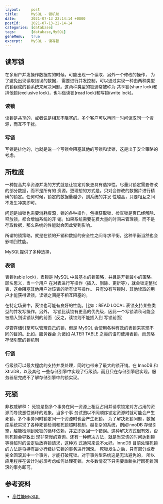 ```yaml
---
layout:     post
title:      MySQL - 锁机制
date:       2021-07-13 22:14:14 +0800
postId:     2021-07-13-22-14-14
categories: [database]
tags:       [database,MySQL]
geneMenu:   true
excerpt:    MySQL - 读写锁
---
```


## 读写锁
在多用户并发操作数据库的时候，可能出现一个读取、另外一个修改的操作， 为了避免出现读取错误的数据，
需要进行并发控制，可以通过实现一种由两种类型的锁组成的锁系统来解决问题。这两种类型的锁通常被称为
共享锁(share lock)和排他锁(exclusive lock)，也叫做读锁(read lock)和写锁(write lock)。

### 读锁 
读锁是共享的，或者说是相互不阻塞的。多个客户可以再同一时间读取同一个资源，而互不干扰。

### 写锁
写锁是排他的，也就是说一个写锁会阻塞其他的写锁和读锁，这是出于安全策略的考虑。

## 所粒度
一种提高共享资源并发的方式就是让锁定对象更具有选择性。尽量只锁定需要修改的部分数据，而不是所有的
资源。更理想的方式是，只对会修改的数据片进行精确的锁定。任何时候，锁定的数据量越少，则系统的并发
性越高，只要相互之间不发生冲突即可。

问题是加锁也需要消耗资源，锁的各种操作，包括获取锁、检查锁是否已经解除、释放锁，都会增加系统的开
销。如果系统需要花费大量的时间来管理锁，而不是存取数据，那么系统的性能就会因此受到影响。

所谓的锁策略，就是在锁的开销和数据的安全性之间寻求平衡，这种平衡当然也会影响到性能。

MySQL提供了多种选择，

### 表锁
表锁(table lock)，表锁是 MySQL 中最基本的锁策略，并且是开销最小的策略。顾名思义，当一个用户
在对表进行写操作（插入、删除、更新等），就会锁定整张表，这会阻塞其他用户对该表的所有读写操作。
只有没有写锁时，其他读取的用户才能获得读锁，读锁之间是不相互阻塞的。

在特定场景中，表锁也可能有良好的性能。比如：READ LOCAL 表锁支持某些类型的并发写操作。另外，
写锁比读锁有更高的优先级，因此一个写锁清秋可能会被插入到读锁队列的前面（反之，读锁则不能插入到
写锁前面）

尽管存储引擎可以管理自己的锁，但是 MySQL 会使用各种有效的表锁来实现不同的目的。比如，服务器会
为诸如 ALTER TABLE 之类的语句使用表锁，而忽略存储引擎的锁机制

### 行锁
行级锁可以最大程度的支持并发处理，同时也带来了最大的锁开销。在 InnoDB 和 XtraDB，以及其他
一些存储引擎中实现了行级锁，而且只在存储引擎层实现。服务器层完成不了解存储引擎中的锁实现。

## 死锁

非权威解释：
死锁是指多个事务在同一资源上相互占用并请求锁定对方占用的资源而导致恶性循环的现象。当多个事
务试图以不同顺序锁定资源时就可能会产生死锁，多个事务同时锁定同一个资源时也会产生死锁。
为了解决死锁问题，数据库系统实现了各种死锁检测和死锁超时机制。越复杂的系统，例如InnoDB 
存储引擎，越能检测到死锁的循环依赖，并立即返回一个错误。这种解决方式很有效，否则死锁会导致出 
现非常慢的查询。还有一种解决方法，就是当查询的时间达到锁等待超时的设定后放弃锁请求，这种方 
式通常来说不太好。InnoDB 目前处理死锁的方法是将持有最少行级排它锁的事务进行回滚。
死锁发生之后，只有部分或者完全回滚其中一个事务，才能打破死锁。对于事务型系统这是无法避免的，
所以应用程序在设计时必须考虑如何处理死锁。大多数情况下只需要重新执行因死锁回滚的事务即可。

## 参考资料

* [高性能MySQL](https://book.douban.com/subject/23008813/)
